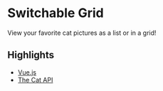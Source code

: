 # Switchable Grid

View your favorite cat pictures as a list or in a grid!

## Highlights

- [Vue.js](https://vuejs.org)
- [The Cat API](http://thecatapi.com/)
